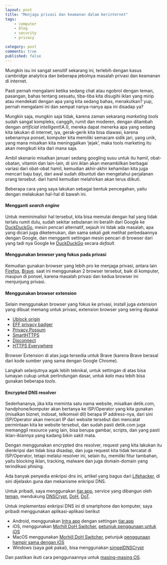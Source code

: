 ```yaml
---
layout: post
title: "Menjaga privasi dan keamanan dalam berinternet"
tags: 
    - computer
    - blog
    - security
    - privacy

category: post
comments: true
published: false
---
```


Mungkin isu ini sangat sensitif sekarang ini, terlebih dengan kasus cambridge analytica dan beberapa jebolnya masalah privasi dan keamanan di internet.

Pasti pernah mengalami ketika sedang chat atau ngobrol dengan teman, pasangan, bahas tentang sesuatu, tiba-tiba kita disugihi iklan yang mirip atau mendekati dengan apa yang kita sedang bahas, menakutkan? yup, pernah mengalami ini dan sempat nanya-nanya apa ini disadap ya?

<!--more-->

Mungkin saja, mungkin saja tidak, karena zaman sekarang *marketing tools* sudah sangat kompleks, canggih, rumit dan moderen, dengan ditambah dengan *artificial intelligent*(A.I), mereka dapat menerka apa yang sedang kita lakukan di internet, iya, gerak-gerik kita bisa diawasi, karena sebenarnya ponsel, komputer kita memiliki semacam sidik jari, yang unik, yang mana misalkan kita meninggalkan ‘jejak’, maka tools marketing itu akan mengikuti kita dari mana saja.

Ambil skenario misalkan januari sedang googling susu untuk itu hamil, obat-obatan, vitamin dan lain-lain, di sini iklan akan menambilkan berbagai variasi dari obat-obat hamil, kemudian akhir-akhir kehamilan kita juga mencari baju bayi, dari awal sudah dibuntuti dan mengetahui perjalanan orang tersebut. dari hamil kemudian melahirkan akan terus diikuti.

Beberapa cara yang saya lakukan sebagai bentuk pencegahan, yaitu dengan melakukan hal-hal di bawah ini.

#### Mengganti _search engine_
Untuk meminimalisir hal tersebut, kita bisa memulai dengan hal yang tidak terlalu rumit dulu, sudah sekitar sebulanan ini beralih dari Google ke [DuckDuckGo](https://duckduckgo.com/),  mesin pencari alternatif, sejauh ini tidak ada masalah, apa yang dicari juga diketemukan, dan sama sekali *gak* melihat perbedaannya dengan Google, dan mengganti settingan mesin pencari di browser dari yang tadi nya Google ke [DuckDuckGo](https://duckduckgo.com/) secara *default*.

#### Menggunakan browser yang fokus pada privasi
Kemudian gunakan browser yang lebih pro ke menjaga privasi, antara lain [Firefox](https://www.mozilla.org/en-US/firefox/new/), [Brave](https://brave.com/). saat ini menggunakan 2 browser tersebut, baik di komputer, maupun di ponsel, karena masalah privasi dan kedua browser ini menjunjung privasi.

#### Menggunakan browser extension
Selain menggunakan browser yang fokus ke privasi, install juga *extension* yang dibuat memang untuk privasi, extension browser yang sering dipakai

- [Ublock origin](https://addons.mozilla.org/en-US/firefox/addon/ublock-origin/)
- [EFF privacy badger](https://www.eff.org/privacybadger)
- [Privacy Possum](https://addons.mozilla.org/en-US/firefox/addon/privacy-possum/)
- [SmartHTTPS](https://addons.mozilla.org/en-US/firefox/addon/smart-https-revived/)
- [Disconnect](https://addons.mozilla.org/en-US/firefox/addon/disconnect/)
- [HTTPS Everywhere](https://addons.mozilla.org/en-US/firefox/addon/https-everywhere/)

Browser Extension di atas juga tersedia untuk Brave (karena Brave berasal dari kode sumber yang sama dengan Google Chrome).

Langkah selanjutnya agak lebih teknikal, untuk settingan di atas bisa lumayan cukup untuk perlindungan dasar, untuk *kalo* mau lebih bisa gunakan beberapa *tools*.

#### Encrypted DNS resolver
Sederhananya, jika kita meminta satu nama website, misalkan detik.com, handphone/komputer akan bertanya ke ISP/Operator yang kita gunakan (misalkan biznet, indosat, telkomsel dll) berapa IP address-nya, dari sini ISP/Operator akan mencari IP dari website tersebut dan mencatat permintaan kita ke website tersebut, dan sudah pasti detik.com juga memanggil resource yang lain, bisa berupa gambar, scripts, dan yang pasti iklan-iklannya yang kadang bikin sakit mata.

Dengan menggunakan encrypted dns resolver, request yang kita lakukan itu dienkripsi dan tidak bisa disadap, dan juga request kita tidak tercatat di ISP/Operator, tetapi melalui resolver ini, selain itu, memiliki fitur tambahan, yaitu blocking iklan, tracking, malware dan juga domain-domain yang terindikasi phising.

Ada banyak penyedia enkripsi dns ini, artikel yang bagus dari [Lifehacker](https://lifehacker.com/how-to-boost-your-internet-security-with-dnscrypt-510386189), di sini dijelaskn guna dan mekanisme enkripsi DNS.

Untuk pribadi, saya menggunakan [tiar.app](https://doh.tiar.app/), service yang dibangun oleh [teman](https://github.com/pengelana/blocklist/), mendukung [DNSCrypt](https://en.wikipedia.org/wiki/DNSCrypt), [DoH](https://en.wikipedia.org/wiki/DNS_over_HTTPS), [DoT](https://en.wikipedia.org/wiki/DNS_over_TLS).

Untuk implementasi enkripsi DNS ini di smartphone dan komputer, saya pribadi menggunakan aplikasi-aplikasi berikut
- Android, menggunakan [Intra app](https://play.google.com/store/apps/details) dengan settingan [tiar.app](https://github.com/pengelana/blocklist/wiki/DNS-over-HTTPS-(DoH)#android)
- iOS, menggunakan [Morhill DoH Switcher](https://itunes.apple.com/us/app/morhill-doh-switcher/id1451319401), [petunjuk penggunaan untuk iOS](https://github.com/pengelana/blocklist/wiki/DNS-over-HTTPS-(DoH)#morhill-doh-switcher)
- MacOS menggunakan [Morhill DoH Switcher](https://apps.apple.com/id/app/morhill-doh-switcher/id1456779899?mt=12), petunjuk [penggunaan hampir sama dengan iOS](https://github.com/pengelana/blocklist/wiki/DNS-over-HTTPS-(DoH)#morhill-doh-switcher)
- Windows (saya *gak* pakai), bisa menggunakan [simpelDNSCrypt](https://simplednscrypt.org/)

Dan pastikan ikuti cara penggunaannya untuk [masing-masing OS](https://github.com/pengelana/blocklist/wiki).
